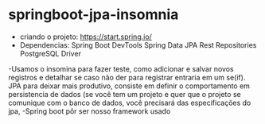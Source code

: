 # springboot-jpa-insomnia
- criando o projeto:
https://start.spring.io/ 
- Dependencias:
Spring Boot DevTools
Spring Data JPA 
Rest Repositories
PostgreSQL Driver

-Usamos o insomina para fazer teste, como adicionar e salvar novos registros e detalhar se caso não der para registrar entraria em um se(if).
JPA para deixar mais produtivo, consiste em definir o comportamento em persistencia de dados
(se você tem um projeto e quer que o projeto se comunique com o banco de dados, você precisará das especificações do jpa, 
-Spring boot pôr ser nosso framework usado
